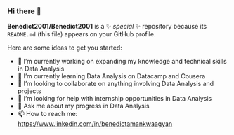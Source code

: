 ### Hi there 👋


**Benedict2001/Benedict2001** is a ✨ _special_ ✨ repository because its `README.md` (this file) appears on your GitHub profile.

Here are some ideas to get you started:

- 🔭 I’m currently working on expanding my knowledge and technical skills in Data Analysis
- 🌱 I’m currently learning Data Analysis on Datacamp and Cousera
- 👯 I’m looking to collaborate on anything involving Data Analysis and projects
- 🤔 I’m looking for help with internship opportunities in Data Analysis
- 💬 Ask me about my progress in Data Analysis
- 📫 How to reach me: https://www.linkedin.com/in/benedictamankwaagyan


